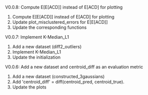 V0.0.8: Compute E[E[ACD]] instead of E[ACD] for plotting

1. Compute E[E[ACD]] instead of E[ACD] for plotting
2. Update plot_misclustered_errors for E[E[ACD]]
3. Update the corresponding functions 


V0.0.7: Implement K-Median_L1

1. Add a new dataset (diff2_outliers)
2. Implement K-Median_L1
3. Update the initialization 


V0.0.6: Add a new dataset and centroid_diff as an evaluation metric

1. Add a new dataset (constructed_3gaussians)
2. Add 'centroid_diff' = diff(centroid_pred, centroid_true).
3. Update the plots
